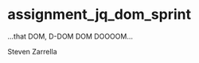assignment_jq_dom_sprint
========================

...that DOM, D-DOM DOM DOOOOM...

Steven Zarrella